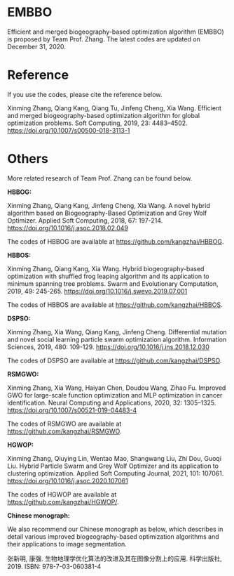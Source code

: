 # EMBBO
Efficient and merged biogeography-based optimization algorithm (EMBBO) is proposed by Team Prof. Zhang. The latest codes are updated on December 31, 2020. 

# Reference
If you use the codes, please cite the reference below.

Xinming Zhang, Qiang Kang, Qiang Tu, Jinfeng Cheng, Xia Wang. Efficient and merged biogeography-based optimization algorithm for global optimization problems. Soft Computing, 2019, 23: 4483–4502. https://doi.org/10.1007/s00500-018-3113-1

# Others
More related research of Team Prof. Zhang can be found below.

**HBBOG:**

Xinming Zhang, Qiang Kang, Jinfeng Cheng, Xia Wang. A novel hybrid algorithm based on Biogeography-Based Optimization and Grey Wolf Optimizer. Applied Soft Computing, 2018, 67: 197-214. https://doi.org/10.1016/j.asoc.2018.02.049

The codes of HBBOG are available at https://github.com/kangzhai/HBBOG.

**HBBOS:**

Xinming Zhang, Qiang Kang, Xia Wang. Hybrid biogeography-based optimization with shuffled frog leaping algorithm and its application to minimum spanning tree problems. Swarm and Evolutionary Computation, 2019, 49: 245-265. https://doi.org/10.1016/j.swevo.2019.07.001

The codes of HBBOS are available at https://github.com/kangzhai/HBBOS.

**DSPSO:**

Xinming Zhang, Xia Wang, Qiang Kang, Jinfeng Cheng. Differential mutation and novel social learning particle swarm optimization algorithm. Information Sciences, 2019, 480: 109-129. https://doi.org/10.1016/j.ins.2018.12.030

The codes of DSPSO are available at https://github.com/kangzhai/DSPSO.

**RSMGWO:**

Xinming Zhang, Xia Wang, Haiyan Chen, Doudou Wang, Zihao Fu. Improved GWO for large-scale function optimization and MLP optimization in cancer identification. Neural Computing and Applications, 2020, 32: 1305–1325. https://doi.org/10.1007/s00521-019-04483-4

The codes of RSMGWO are available at https://github.com/kangzhai/RSMGWO.

**HGWOP:**

Xinming Zhang, Qiuying Lin, Wentao Mao, Shangwang Liu, Zhi Dou, Guoqi Liu. Hybrid Particle Swarm and Grey Wolf Optimizer and its application to clustering optimization. Applied Soft Computing Journal, 2021, 101: 107061. https://doi.org/10.1016/j.asoc.2020.107061

The codes of HGWOP are available at https://github.com/kangzhai/HGWOP/.

**Chinese monograph:**

We also recommend our Chinese monograph as below, which describes in detail various improved biogeography-based optimization algorithms and their applications to image segmentation.

张新明, 康强. 生物地理学优化算法的改进及其在图像分割上的应用. 科学出版社, 2019. ISBN: 978-7-03-060381-4
